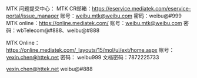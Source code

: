  MTK 问题提交中心：
  MTK CR邮箱：https://eservice.mediatek.com/eservice-portal/issue_manager
    账号：weibu.mtk@weibu.com
    密码：weibu@#999
  MTK online：https://online.mediatek.com/
    账号：weibu.mtk@weibu.com
    密码：wbTelecom@#888、weibu@#888

MTK Online： https://online.mediatek.com/_layouts/15/mol/ui/ext/home.aspx
账号：yexin.chen@httek.net  密码： weibu999
文档密码：7872225733

yexin.chen@httek.net  weibu@#888
